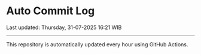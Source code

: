 # Auto Commit Log

Last updated: Thursday, 31-07-2025 16:21 WIB

---

This repository is automatically updated every hour using GitHub Actions.
